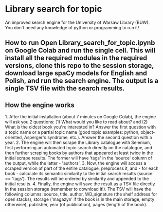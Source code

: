 # Library search for topic

An improved search engine for the University of Warsaw Library (BUW). You don't need any knowledge of python or programming to run it!

<h2>How to run</e2>
Open Library_search_for_topic.ipynb on Google Colab and run the single cell. This will install all the required modules in the required versions, clone this repo to the session storage, download large spaCy models for English and Polish, and run the search engine. The output is a single TSV file with the search results.

<h2>How the engine works</h2>
1. After the initial installation (about 7 minutes on Google Colab), the engine will ask you 2 questions: (1) What would you like to read about? and (2) What is the oldest book you're interested in? Answer the first question with a topic name or a partial topic name (good topic examples: python, object-oriented, Asperger's syndrome, etc.). Answer the second question with a year.
2. The engine will then scrape the Library catalogue with Selenium, first performing an automated topic search directly on the catalogue, and then further scraping books by authors that appeared at least twice in the initial scrape results. The former will have 'tags' in the 'source' column of the output, while the latter - 'authors'.
3. Now, the engine will access a scraped version of part of the entire catalogue, preprocess it, and - for each book - calculate its semantic similarity to the initial search results (source == 'tags'). The results will be ordered by similarity and appended to the initial results.
4. Finally, the engine will save the result as a TSV file directly in the session storage (remember to download it!). The TSV will have the following columns: source, title, author, WD_signature (the shelf address for open stacks), storage ('magazyn' if the book is in the main storage, empty otherwise), publisher, year (of publication), pages (length of the book).
